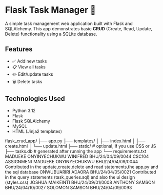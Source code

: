 # Flask Task Manager 📝

A simple task management web application built with Flask and SQLAlchemy. This app demonstrates basic **CRUD** (Create, Read, Update, Delete) functionality using a SQLite database.

## Features

- ✅ Add new tasks
- 📋 View all tasks
- ✏️ Edit/update tasks
- 🗑️ Delete tasks

## Technologies Used

- Python 3.12
- Flask
- Flask SQLAlchemy
- MySQL
- HTML (Jinja2 templates)

flask_crud_app/
├── app.py
├── templates/
│   ├── index.html
│   ├── create.html
│   └── update.html
├── static/   # optional, if you use CSS or JS
├── tasks.db  # generated after running the app
└── requirements.txt
MADUEKE ONYINYECHUKWU WINIFRED
BHU/24/04/09/0044
CSC104 ASSIGNMENt
MADUEKE ONYINYECHUKWU BHU/24/04/09/0044 Contributed in the update,create,delete and read statements,the app.py and the sql database
ONWUBUARIRI ADAORA BHU/24/04/05/0021 Contributed in the query statements (task_queries.sql) and also the ui design (styles.css) 
JOSHUA MAIKEINTI BHU/24/09/01/0008
ANTHONY SAMSON BHU/24/04/10/0027
SOLOMON SAMSON BHU/24/04/09/0093
